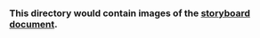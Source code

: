 ### This directory would contain images of the [storyboard document](https://github.com/virtual-labs/ph3-exp-template/blob/main/storyboard/README.md).
